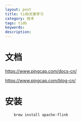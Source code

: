 ```yaml
---
layout: post
title: tidb文章学习
category: 技术
tags: tidb
keywords:
description:
---
```


# 文档

https://www.pingcap.com/docs-cn/

https://www.pingcap.com/blog-cn/

# 安装

        brew install apache-flink
